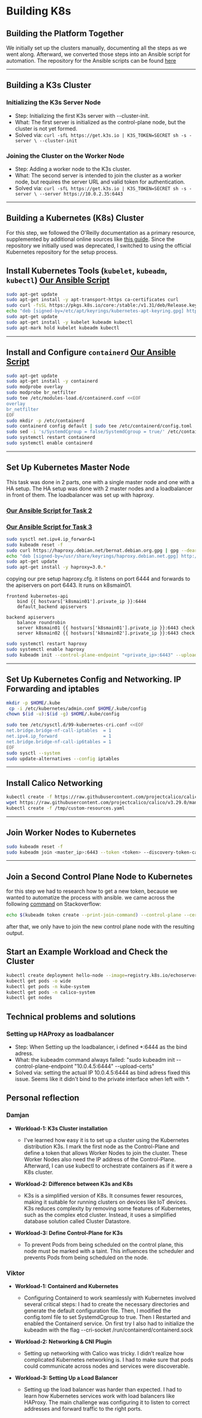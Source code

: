 # Building K8s


## Building the Platform Together

We initially set up the clusters manually, documenting all the steps as we went along. Afterward, we converted those steps into an Ansible script for automation.
The repository for the Ansible scripts can be found [here](https://github.com/Soldatstar/HS24-Cloud/tree/main/03-orchestrator)

---

## Building a K3s Cluster

### Initializing the K3s Server Node
* Step: Initializing the first K3s server with --cluster-init.
* What: The first server is initialized as the control-plane node, but the cluster is not yet formed.
* Solved via: 
`curl -sfL https://get.k3s.io | K3S_TOKEN=SECRET sh -s - server \ --cluster-init`

### Joining the Cluster on the Worker Node
* Step: Adding a worker node to the K3s cluster.
* What: The second server is intended to join the cluster as a worker node, but requires the server URL and valid token for authentication.
* Solved via: 
`curl -sfL https://get.k3s.io | K3S_TOKEN=SECRET sh -s - server \ --server https://10.0.2.35:6443`

---

## Building a Kubernetes (K8s) Cluster

For this step, we followed the O'Reilly documentation as a primary resource,
supplemented by additional online sources like [this guide](https://devopsquare.com/how-to-create-kubernetes-cluster-with-containerd-90399ec3b810).
Since the repository we initially used was deprecated, I switched to using the official Kubernetes repository for the setup process.

## Install Kubernetes Tools (`kubelet`, `kubeadm`, `kubectl`) [Our Ansible Script](https://github.com/Soldatstar/HS24-Cloud/blob/main/03-orchestrator/ansible/k8s_install_kubeTools.yml)

```bash
sudo apt-get update
sudo apt-get install -y apt-transport-https ca-certificates curl
sudo curl -fsSL https://pkgs.k8s.io/core:/stable:/v1.31/deb/Release.key | gpg --dearmor -o /etc/apt/keyrings/kubernetes-apt-keyring.gpg
echo "deb [signed-by=/etc/apt/keyrings/kubernetes-apt-keyring.gpg] https://pkgs.k8s.io/core:/stable:/v1.31/deb/ /" | sudo tee /etc/apt/sources.list.d/kubernetes.list
sudo apt-get update
sudo apt-get install -y kubelet kubeadm kubectl
sudo apt-mark hold kubelet kubeadm kubectl
```

---

## Install and Configure `containerd` [Our Ansible Script](https://github.com/Soldatstar/HS24-Cloud/blob/main/03-orchestrator/ansible/k8s_install_container_runtime.yml)

```bash
sudo apt-get update
sudo apt-get install -y containerd
sudo modprobe overlay
sudo modprobe br_netfilter
sudo tee /etc/modules-load.d/containerd.conf <<EOF
overlay
br_netfilter
EOF
sudo mkdir -p /etc/containerd
sudo containerd config default | sudo tee /etc/containerd/config.toml
sudo sed -i 's/SystemdCgroup = false/SystemdCgroup = true/' /etc/containerd/config.toml
sudo systemctl restart containerd
sudo systemctl enable containerd
```

---

## Set Up Kubernetes Master Node 

This task was done in 2 parts, one with a single master node and one with a HA setup.
The HA setup was done with 2 master nodes and a loadbalancer in front of them.
The loadbalancer was set up with haproxy.

### [Our Ansible Script for Task 2](https://github.com/Soldatstar/HS24-Cloud/blob/main/03-orchestrator/ansible/k8s_init_master_join_worker.yml)

### [Our Ansible Script for Task 3](https://github.com/Soldatstar/HS24-Cloud/blob/main/03-orchestrator/ansible/k8s_init_HA_and_join.yml)

```bash
sudo sysctl net.ipv4.ip_forward=1
sudo kubeadm reset -f
sudo curl https://haproxy.debian.net/bernat.debian.org.gpg | gpg --dearmor -o /usr/share/keyrings/haproxy.debian.net.gpg
echo "deb [signed-by=/usr/share/keyrings/haproxy.debian.net.gpg] http://haproxy.debian.net bookworm-backports-3.0 main" | sudo tee /etc/apt/sources.list.d/haproxy.list
sudo apt-get update
sudo apt-get install -y haproxy=3.0.*
```
copying our pre setup haproxy.cfg. it listens on port 6444 and forwards to the apiservers on port 6443. It runs on k8smain01.
```
frontend kubernetes-api
    bind {{ hostvars['k8smain01'].private_ip }}:6444
    default_backend apiservers

backend apiservers
    balance roundrobin
    server k8smain01 {{ hostvars['k8smain01'].private_ip }}:6443 check
    server k8smain02 {{ hostvars['k8smain02'].private_ip }}:6443 check
```

```bash
sudo systemctl restart haproxy
sudo systemctl enable haproxy
sudo kubeadm init --control-plane-endpoint "<private_ip>:6443" --upload-certs --pod-network-cidr=192.168.0.0/16
```

---

## Set Up Kubernetes Config and Networking. IP Forwarding and iptables

```bash
mkdir -p $HOME/.kube
 cp -i /etc/kubernetes/admin.conf $HOME/.kube/config
chown $(id -u):$(id -g) $HOME/.kube/config

sudo tee /etc/sysctl.d/99-kubernetes-cri.conf <<EOF
net.bridge.bridge-nf-call-iptables  = 1
net.ipv4.ip_forward                 = 1
net.bridge.bridge-nf-call-ip6tables = 1
EOF
sudo sysctl --system
sudo update-alternatives --config iptables
```

---

## Install Calico Networking

```bash
kubectl create -f https://raw.githubusercontent.com/projectcalico/calico/v3.29.0/manifests/tigera-operator.yaml
wget https://raw.githubusercontent.com/projectcalico/calico/v3.29.0/manifests/custom-resources.yaml -O /tmp/custom-resources.yaml
kubectl create -f /tmp/custom-resources.yaml
```

---

## Join Worker Nodes to Kubernetes

```bash
sudo kubeadm reset -f
sudo kubeadm join <master_ip>:6443 --token <token> --discovery-token-ca-cert-hash sha256:<hash>
```

---

## Join a Second Control Plane Node to Kubernetes

for this step we had to research how to get a new token, because we wanted to automatize the process with ansible. we came across the following [command](https://stackoverflow.com/a/71831186) on Stackoverflow:
```bash        
echo $(kubeadm token create --print-join-command) --control-plane --certificate-key $(kubeadm init phase upload-certs --upload-certs | grep -vw -e certificate -e Namespace)
```

after that, we only have to join the new control plane node with the resulting output.

## Start an Example Workload and Check the Cluster

```bash
kubectl create deployment hello-node --image=registry.k8s.io/echoserver:1.4
kubectl get pods -o wide
kubectl get pods -n kube-system
kubectl get pods -n calico-system
kubectl get nodes
```

## Technical problems and solutions

### Setting up HAProxy as loadbalancer
* Step: When Setting up the loadbalancer, i defined *:6444 as the bind adress.
* What: the kubeadm command always failed: "sudo kubeadm init --control-plane-endpoint "10.0.4.5:6444" --upload-certs"
* Solved via: setting the actual IP 10.0.4.5:6444 as bind adress fixed this issue. Seems like it didn't bind to the private interface when left with *.

## Personal reflection

### Damjan

* **Workload-1: K3s Cluster installation**
  - I've learned how easy it is to set up a cluster using the Kubernetes distribution K3s. I mark the first node as the Control-Plane and  define a token that allows Worker Nodes to join the cluster. These Worker Nodes also need the IP address of the Control-Plane. Afterward, I can use kubectl to orchestrate containers as if it were a K8s cluster.

* **Workload-2: Difference between K3s and K8s**
  - K3s is a simplified version of K8s. It consumes fewer resources, making it suitable for running clusters on devices like IoT devices. K3s reduces complexity by removing some features of Kubernetes, such as the complex etcd cluster. Instead, it uses a simplified database solution called Cluster Datastore.

* **Workload-3: Define Control-Plane for K3s**
  - To prevent Pods from being scheduled on the control plane, this node must be marked with a taint. This influences the scheduler and prevents Pods from being scheduled on the node.  

### Viktor

* **Workload-1: Containerd and Kubernetes**
  - Configuring Containerd to work seamlessly with Kubernetes involved several critical steps:
    I had to create the necessary directories and generate the default configuration file.
    Then, I modified the config.toml file to set SystemdCgroup to true. Then I Restarted and enabled the Containerd service. On first try I also had to initialize the kubeadm with the flag  --cri-socket /run/containerd/containerd.sock


* **Workload-2: Networking & CNI Plugin**
  - Setting up networking with Calico was tricky.
    I didn’t realize how complicated Kubernetes networking is.
    I had to make sure that pods could communicate across nodes and services were discoverable. 


* **Workload-3: Setting Up a Load Balancer**
  - Setting up the load balancer was harder than expected.
    I had to learn how Kubernetes services work with load balancers like HAProxy.
    The main challenge was configuring it to listen to correct addresses and forward traffic to the right ports.


